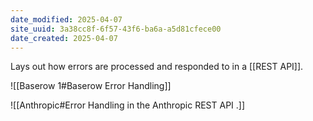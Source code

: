```yaml
---
date_modified: 2025-04-07
site_uuid: 3a38cc8f-6f57-43f6-ba6a-a5d81cfece00
date_created: 2025-04-07
---
```


Lays out how errors are processed and responded to in a [[REST API]].

![[Baserow 1#Baserow Error Handling]]

![[Anthropic#Error Handling in the Anthropic REST API .]]